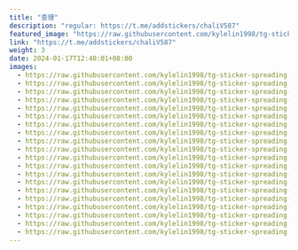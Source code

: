 ```yaml
---
title: "查理"
description: "regular: https://t.me/addstickers/chaliV587"
featured_image: "https://raw.githubusercontent.com/kylelin1998/tg-sticker-spreading-worldwide-images/main/img/13913b60-ef33-4916-b9bb-04c0209452ae.jpg"
link: "https://t.me/addstickers/chaliV587"
weight: 3
date: 2024-01-17T12:40:01+08:00
images:
  - https://raw.githubusercontent.com/kylelin1998/tg-sticker-spreading-worldwide-images/main/img/13913b60-ef33-4916-b9bb-04c0209452ae.jpg
  - https://raw.githubusercontent.com/kylelin1998/tg-sticker-spreading-worldwide-images/main/img/2a91e282-04b9-41ca-8967-80ddae2dd46d.jpg
  - https://raw.githubusercontent.com/kylelin1998/tg-sticker-spreading-worldwide-images/main/img/6bc092f2-1696-46c6-bcc8-5827a8ae9bd7.jpg
  - https://raw.githubusercontent.com/kylelin1998/tg-sticker-spreading-worldwide-images/main/img/64874f7b-fe4d-42c8-bc0d-a7a7e57bae23.jpg
  - https://raw.githubusercontent.com/kylelin1998/tg-sticker-spreading-worldwide-images/main/img/00c91d53-4e23-40ac-b6db-53bd0dabb550.jpg
  - https://raw.githubusercontent.com/kylelin1998/tg-sticker-spreading-worldwide-images/main/img/03927114-501d-43a4-89d6-f0560285d748.jpg
  - https://raw.githubusercontent.com/kylelin1998/tg-sticker-spreading-worldwide-images/main/img/a178b277-57be-4a76-a747-bcaf3bc8da82.jpg
  - https://raw.githubusercontent.com/kylelin1998/tg-sticker-spreading-worldwide-images/main/img/6fb4fc86-ced6-408c-87e7-42f365de9e2a.jpg
  - https://raw.githubusercontent.com/kylelin1998/tg-sticker-spreading-worldwide-images/main/img/f242a989-0664-4c9b-bd91-63275a270a01.jpg
  - https://raw.githubusercontent.com/kylelin1998/tg-sticker-spreading-worldwide-images/main/img/d4f91398-5a25-4d42-b284-b14aeb8f19d9.jpg
  - https://raw.githubusercontent.com/kylelin1998/tg-sticker-spreading-worldwide-images/main/img/a52537c1-c750-4ded-aa61-4a90be9df894.jpg
  - https://raw.githubusercontent.com/kylelin1998/tg-sticker-spreading-worldwide-images/main/img/540d8bce-ecfe-4959-aa52-b1a9dcb08ffb.jpg
  - https://raw.githubusercontent.com/kylelin1998/tg-sticker-spreading-worldwide-images/main/img/551a713f-3d07-49a4-a2a9-e9efad195d1a.jpg
  - https://raw.githubusercontent.com/kylelin1998/tg-sticker-spreading-worldwide-images/main/img/86e9b3bb-31e0-462b-b498-bf31f94c562d.jpg
  - https://raw.githubusercontent.com/kylelin1998/tg-sticker-spreading-worldwide-images/main/img/0a9b2dfe-5c15-42c3-bde8-7a5630cb79d7.jpg
  - https://raw.githubusercontent.com/kylelin1998/tg-sticker-spreading-worldwide-images/main/img/9f6bf2ec-c9d7-495d-944a-10cc5bc8a6a5.jpg
  - https://raw.githubusercontent.com/kylelin1998/tg-sticker-spreading-worldwide-images/main/img/e81ddbbc-5a7f-4f55-a6f4-03febd41676e.jpg
  - https://raw.githubusercontent.com/kylelin1998/tg-sticker-spreading-worldwide-images/main/img/116e4e13-93e3-4b9a-b4a1-e37783a07448.jpg
  - https://raw.githubusercontent.com/kylelin1998/tg-sticker-spreading-worldwide-images/main/img/fc11025a-9415-40da-986d-006eaa657a64.jpg
  - https://raw.githubusercontent.com/kylelin1998/tg-sticker-spreading-worldwide-images/main/img/6e302e52-1abf-4229-8d06-052e427958da.jpg
---
```

